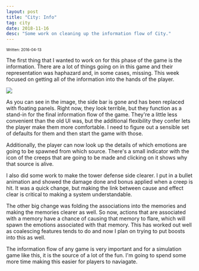 ```yaml
---
layout: post
title: "City: Info"
tag: city
date: 2018-11-16
desc: "Some work on cleaning up the information flow of City."
---
```


<p style="font-size:10px">Written: 2016-04-13


The first thing that I wanted to work on for this phase of the game is the information. There are a lot of things going on in this game and their representation was haphazard and, in some cases, missing. This week focused on getting all of the information into the hands of the player.

<img src="/blogImages/SS_2016-04-13_01.png" />

As you can see in the image, the side bar is gone and has been replaced with floating panels. Right now, they look terrible, but they function as a stand-in for the final information flow of the game. They're a little less convenient than the old UI was, but the additional flexibility they confer lets the player make them more comfortable. I need to figure out a sensible set of defaults for them and then start the game with those.


Additionally, the player can now look up the details of which emotions are going to be spawned from which source. There's a small indicator with the icon of the creeps that are going to be made and clicking on it shows why that source is alive.


I also did some work to make the tower defense side clearer. I put in a bullet animation and showed the damage done and bonus applied when a creep is hit. It was a quick change, but making the link between cause and effect clear is critical to making a system understandable.


The other big change was folding the associations into the memories and making the memories clearer as well. So now, actions that are associated with a memory have a chance of causing that memory to flare, which will spawn the emotions associated with that memory. This has worked out well as coalescing features tends to do and now I plan on trying to put boosts into this as well.


The information flow of any game is very important and for a simulation game like this, it is the source of a lot of the fun. I'm going to spend some more time making this easier for players to naviagate.


